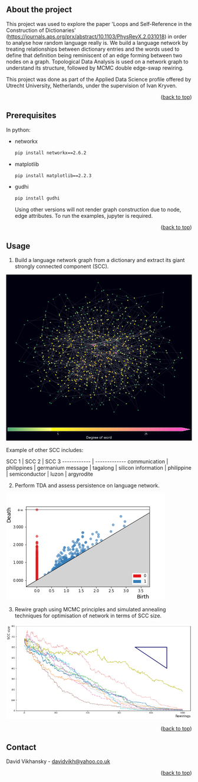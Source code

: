 ## About the project

This project was used to explore the paper 'Loops and Self-Reference in the Construction of Dictionaries' (https://journals.aps.org/prx/abstract/10.1103/PhysRevX.2.031018) in order to analyse how random language really is. We build a language network by treating relationships between dictionary entries and the words used to define that definition being reminiscent of an edge forming between two nodes on a graph. Topological Data Analysis is used on a network graph to understand its structure, followed by MCMC double edge-swap rewiring.

This project was done as part of the Applied Data Science profile offered by Utrecht University, Netherlands, under the supervision of Ivan Kryven.

<p align="right">(<a href="#top">back to top</a>)</p>



## Prerequisites

In python:
* networkx
  ```sh
  pip install networkx==2.6.2
  ```
* matplotlib
  ```sh
  pip install matplotlib==2.2.3
  ```
* gudhi
  ```sh
  pip install gudhi
  ```
  
  Using other versions will not render graph construction due to node, edge attributes. To run the examples, jupyter is required.

<p align="right">(<a href="#top">back to top</a>)</p>



## Usage

1) Build a language network graph from a dictionary and extract its giant strongly connected component (SCC).

![Dictionary_graph](images/dictionary-graph.png)

Example of other SCC includes:

SCC 1 | SCC 2 | SCC 3
------------ | -------------
communication | philippines | germanium
message | tagalong | silicon
information | philippine | semiconductor
 | luzon | argyrodite


2) Perform TDA and assess persistence on language network.

![Persistence_diagram](images/persistence-diagram.png)


3) Rewire graph using MCMC principles and simulated annealing techniques for optimisation of network in terms of SCC size.

![Language_rewiring](images/language-rewiring.png)



<p align="right">(<a href="#top">back to top</a>)</p>



## Contact

David Vikhansky - davidvikh@yahoo.co.uk



<p align="right">(<a href="#top">back to top</a>)</p>
